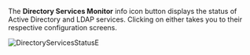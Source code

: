 &NewLine;

The **Directory Services Monitor** <span class="material-icons">info</span> icon button displays the status of Active Directory and LDAP services. 
Clicking on either takes you to their respective configuration screens. 

![DirectoryServicesStatusE](/images/SCALE/22.02/DirectoryServicesStatus.png "Directory Services Monitor")